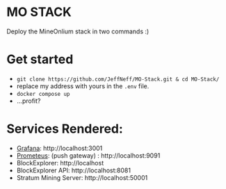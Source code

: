 # MO STACK

Deploy the MineOnlium stack in two commands :)  

# Get started

* `git clone https://github.com/JeffNeff/MO-Stack.git & cd MO-Stack/`
* replace my address with yours in the `.env` file.
* `docker compose up` 
* ...profit?

# Services Rendered:
* [Grafana](https://grafana.com/): http://localhost:3001
* [Prometeus](https://prometheus.io/): (push gateway) : http://localhost:9091
* BlockExplorer: http://localhost
* BlockExplorer API: http://localhost:8081
* Stratum Mining Server: http://localhost:50001
